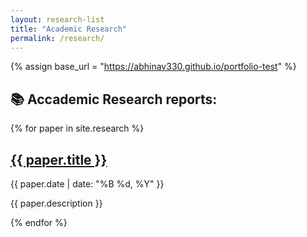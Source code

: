 ```yaml
---
layout: research-list
title: "Academic Research"
permalink: /research/
---
```


{% assign base_url = "https://abhinav330.github.io/portfolio-test" %}


## 📚 Accademic Research reports:


{% for paper in site.research %}
  <div class="research-card">
    <h2><a href="{{ base_url }}{{ paper.url }}">{{ paper.title }}</a></h2>
    <p>{{ paper.date | date: "%B %d, %Y" }}</p>
    <p>{{ paper.description }}</p>
  </div>
{% endfor %}
